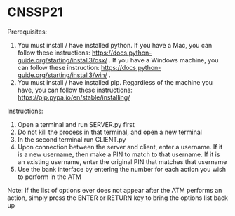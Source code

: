 # CNSSP21

Prerequisites:
1. You must install / have installed python.
If you have a Mac, you can follow these instructions: https://docs.python-guide.org/starting/install3/osx/ .
If you have a Windows machine, you can follow these instruction: https://docs.python-guide.org/starting/install3/win/ .
2. You must install / have installed pip.
Regardless of the machine you have, you can follow these instructions: https://pip.pypa.io/en/stable/installing/


Instructions:
1. Open a terminal and run SERVER.py first
2. Do not kill the process in that terminal, and open a new terminal
3. In the second terminal run CLIENT.py
4. Upon connection between the server and client, enter a username.
If it is a new username, then make a PIN to match to that username.
If it is an existing username, enter the original PIN that matches that username
5. Use the bank interface by entering the number for each action you wish to perform in the ATM

Note:
If the list of options ever does not appear after the ATM performs an action, simply press the ENTER or RETURN key to bring the options list back up


